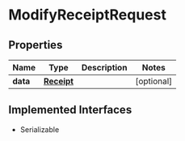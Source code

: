 

# ModifyReceiptRequest



## Properties

| Name | Type | Description | Notes |
|------------ | ------------- | ------------- | -------------|
|**data** | [**Receipt**](Receipt.md) |  |  [optional] |


## Implemented Interfaces

* Serializable


